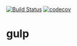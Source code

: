 [![Build Status](https://travis-ci.org/zwz19920309/gulp-test.svg?branch=master)](https://travis-ci.org/zwz19920309/gulp-test)
[![codecov](https://codecov.io/gh/zwz19920309/gulp-test/branch/master/graph/badge.svg)](https://codecov.io/gh/zwz19920309/gulp-test)
# gulp